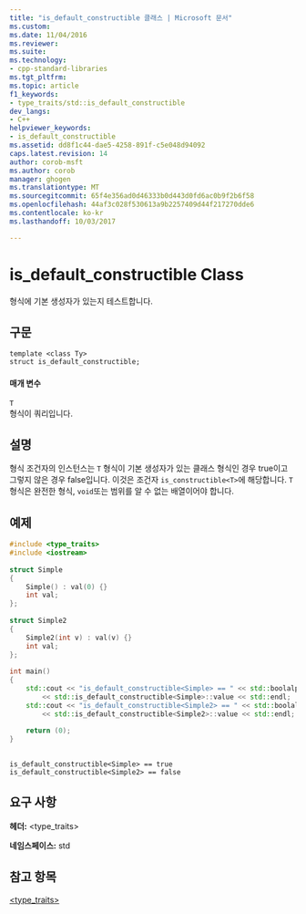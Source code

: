 ```yaml
---
title: "is_default_constructible 클래스 | Microsoft 문서"
ms.custom: 
ms.date: 11/04/2016
ms.reviewer: 
ms.suite: 
ms.technology:
- cpp-standard-libraries
ms.tgt_pltfrm: 
ms.topic: article
f1_keywords:
- type_traits/std::is_default_constructible
dev_langs:
- C++
helpviewer_keywords:
- is_default_constructible
ms.assetid: dd8f1c44-dae5-4258-891f-c5e048d94092
caps.latest.revision: 14
author: corob-msft
ms.author: corob
manager: ghogen
ms.translationtype: MT
ms.sourcegitcommit: 65f4e356ad0d46333b0d443d0fd6ac0b9f2b6f58
ms.openlocfilehash: 44af3c028f530613a9b2257409d44f217270dde6
ms.contentlocale: ko-kr
ms.lasthandoff: 10/03/2017

---
```

# <a name="isdefaultconstructible-class"></a>is_default_constructible Class
형식에 기본 생성자가 있는지 테스트합니다.  
  
## <a name="syntax"></a>구문  
  
```  
template <class Ty>  
struct is_default_constructible;  
```  
  
#### <a name="parameters"></a>매개 변수  
 `T`  
 형식이 쿼리입니다.  
  
## <a name="remarks"></a>설명  
 형식 조건자의 인스턴스는 `T` 형식이 기본 생성자가 있는 클래스 형식인 경우 true이고 그렇지 않은 경우 false입니다. 이것은 조건자 `is_constructible<T>`에 해당합니다. `T` 형식은 완전한 형식, `void`또는 범위를 알 수 없는 배열이어야 합니다.  
  
## <a name="example"></a>예제  
  
```cpp  
#include <type_traits>   
#include <iostream>   
  
struct Simple  
{  
    Simple() : val(0) {}  
    int val;  
};  
  
struct Simple2  
{  
    Simple2(int v) : val(v) {}  
    int val;  
};  
  
int main()  
{  
    std::cout << "is_default_constructible<Simple> == " << std::boolalpha  
        << std::is_default_constructible<Simple>::value << std::endl;  
    std::cout << "is_default_constructible<Simple2> == " << std::boolalpha  
        << std::is_default_constructible<Simple2>::value << std::endl;  
  
    return (0);  
}  
  
```  
  
```Output  
is_default_constructible<Simple> == true  
is_default_constructible<Simple2> == false  
```  
  
## <a name="requirements"></a>요구 사항  
 **헤더:** \<type_traits>  
  
 **네임스페이스:** std  
  
## <a name="see-also"></a>참고 항목  
 [<type_traits>](../standard-library/type-traits.md)


